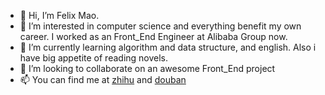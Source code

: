 - 👋 Hi, I’m Felix Mao.
- 👀 I’m interested in computer science and everything benefit my own career. I worked as an Front_End Engineer at Alibaba Group now.
- 🌱 I’m currently learning algorithm and data structure, and english. Also i have big appetite of reading novels.
- 💞️ I’m looking to collaborate on an awesome Front_End project
- 📫 You can find me at [zhihu](https://www.zhihu.com/people/feng-zi-63-44) and [douban](https://www.douban.com/people/maoxingxing/)

<!---
XingMXTeam/XingMXTeam is a ✨ special ✨ repository because its `README.md` (this file) appears on your GitHub profile.
You can click the Preview link to take a look at your changes.
--->
